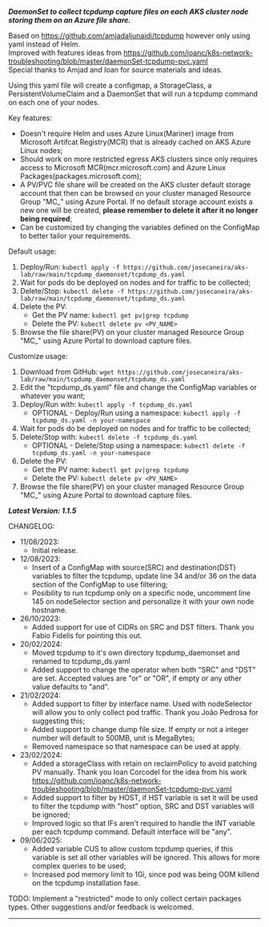 

***DaemonSet to collect tcpdump capture files on each AKS cluster node storing them on an Azure file share.***

Based on https://github.com/amjadaljunaidi/tcpdump however only using yaml instead of Helm.  
Improved with features ideas from https://github.com/ioanc/k8s-network-troubleshooting/blob/master/daemonSet-tcpdump-pvc.yaml  
Special thanks to Amjad and Ioan for source materials and ideas.  

Using this yaml file will create a configmap, a StorageClass, a PersistentVolumeClaim and a DaemonSet that will run a tcpdump command on each one of your nodes.

Key features:
* Doesn't require Helm and uses Azure Linux(Mariner) image from Microsoft Artifcat Registry(MCR) that is already cached on AKS Azure Linux nodes;
* Should work on more restricted egress AKS clusters since only requires access to Microsoft MCR(mcr.microsoft.com) and Azure Linux Packages(packages.microsoft.com);
* A PV/PVC file share will be created on the AKS cluster default storage account that then can be browsed on your cluster managed Resource Group "MC_" using Azure Portal. If no default storage account exists a new one will be created, __please remember to delete it after it no longer being required__;
* Can be customized by changing the variables defined on the ConfigMap to better tailor your requirements.

Default usage:  
1. Deploy/Run: `kubectl apply -f https://github.com/josecaneira/aks-lab/raw/main/tcpdump_daemonset/tcpdump_ds.yaml`
2. Wait for pods do be deployed on nodes and for traffic to be collected;
3. Delete/Stop: `kubectl delete -f https://github.com/josecaneira/aks-lab/raw/main/tcpdump_daemonset/tcpdump_ds.yaml`
4. Delete the PV:  
   - Get the PV name: `kubectl get pv|grep tcpdump`
   - Delete the PV: `kubectl delete pv <PV_NAME>`
5. Browse the file share(PV) on your cluster managed Resource Group "MC_" using Azure Portal to download capture files.

Customize usage:

1) Download from GitHub: `wget https://github.com/josecaneira/aks-lab/raw/main/tcpdump_daemonset/tcpdump_ds.yaml`
2) Edit the "tcpdump_ds.yaml" file and change the ConfigMap variables or whatever you want;
3) Deploy/Run with: `kubectl apply -f tcpdump_ds.yaml`
   - OPTIONAL - Deploy/Run using a namespace: `kubectl apply -f tcpdump_ds.yaml -n your-namespace`
4) Wait for pods do be deployed on nodes and for traffic to be collected;
5) Delete/Stop with: `kubectl delete -f tcpdump_ds.yaml`
   - OPTIONAL - Delete/Stop using a namespace: `kubectl delete -f tcpdump_ds.yaml -n your-namespace`
6) Delete the PV:
   - Get the PV name: `kubectl get pv|grep tcpdump`
   - Delete the PV: `kubectl delete pv <PV_NAME>`
7) Browse the file share(PV) on your cluster managed Resource Group "MC_" using Azure Portal to download capture files.

***Latest Version: 1.1.5***

CHANGELOG:  
* 11/08/2023:
  - Initial release.
* 12/08/2023:
  - Insert of a ConfigMap with source(SRC) and destination(DST) variables to filter the tcpdump, update line 34 and/or 36 on the data section of the ConfigMap to use filtering;
  - Posibility to run tcpdump only on a specific node, uncomment line 145 on nodeSelector section and personalize it with your own node hostname.
* 26/10/2023:
  - Added support for use of CIDRs on SRC and DST filters. Thank you Fabio Fidelis for pointing this out.
* 20/02/2024:
  - Moved tcpdump to it's own directory tcpdump_daemonset and renamed to tcpdump_ds.yaml
  - Added support to change the operator when both "SRC" and "DST" are set. Accepted values are "or" or "OR", if empty or any other value defaults to "and".
* 21/02/2024:
  - Added support to filter by interface name. Used with nodeSelector will allow you to only collect pod traffic. Thank you João Pedrosa for suggesting this;
  - Added support to change dump file size. If empty or not a integer number will default to 500MB, unit is MegaBytes;
  - Removed namespace so that namespace can be used at apply.
* 23/02/2024:
  - Added a storageClass with retain on reclaimPolicy to avoid patching PV manually. Thank you Ioan Corcodel for the idea from his work https://github.com/ioanc/k8s-network-troubleshooting/blob/master/daemonSet-tcpdump-pvc.yaml
  - Added support to filter by HOST, if HST variable is set it will be used to filter the tcpdump with "host" option, SRC and DST variables will be ignored;
  - Improved logic so that IFs aren't required to handle the INT variable per each tcpdump command. Default interface will be "any".
* 09/06/2025:
  - Added variable CUS to allow custom tcpdump queries, if this variable is set all other variables will be ignored. This allows for more complex queries to be used;
  - Increased pod memory limit to 1Gi, since pod was being OOM killend on the tcpdump installation fase.
		
TODO: Implement a "restricted" mode to only collect certain packages types. Other suggestions and/or feedback is welcomed.

__________________________________________________________________________________________________________________________________________________________________________________________________________
